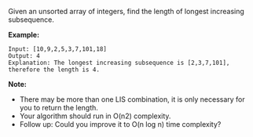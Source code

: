 Given an unsorted array of integers, find the length of longest increasing subsequence.

**Example:**
```
Input: [10,9,2,5,3,7,101,18]
Output: 4 
Explanation: The longest increasing subsequence is [2,3,7,101], therefore the length is 4. 
```
**Note:**

- There may be more than one LIS combination, it is only necessary for you to return the length.
- Your algorithm should run in O(n2) complexity.
- Follow up: Could you improve it to O(n log n) time complexity?
